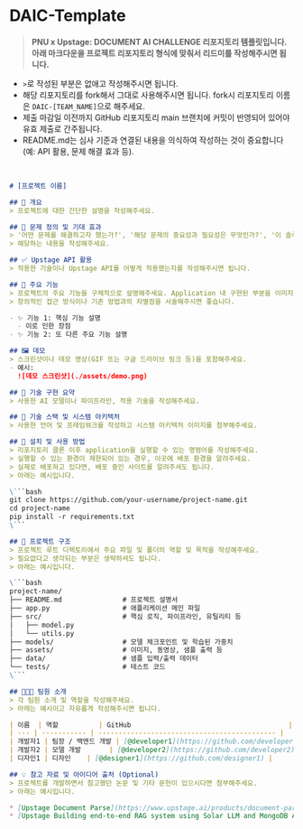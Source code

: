 # DAIC-Template
> **PNU x Upstage: DOCUMENT AI CHALLENGE 리포지토리 템플릿입니다. 아래 마크다운을 프로젝트 리포지토리 형식에 맞춰서 리드미를 작성해주시면 됩니다.**

* `>`로 작성된 부분은 없애고 작성해주시면 됩니다.
* 해당 리포지토리를 fork해서 그대로 사용해주시면 됩니다. fork시 리포지토리 이름은 `DAIC-[TEAM_NAME]`으로 해주세요.
* 제출 마감일 이전까지 GitHub 리포지토리 main 브랜치에 커밋이 반영되어 있어야 유효 제출로 간주됩니다.
* README.md는 심사 기준과 연결된 내용을 의식하여 작성하는 것이 중요합니다 (예: API 활용, 문제 해결 효과 등).

<br>

```md
# [프로젝트 이름]

## 📌 개요
> 프로젝트에 대한 간단한 설명을 작성해주세요.

## 🎯 문제 정의 및 기대 효과
> '어떤 문제를 해결하고자 했는가?', '해당 문제의 중요성과 필요성은 무엇인가?', '이 솔루션이 사용자 혹은 조직에 어떤 가치를 줄 수 있는가?' 등
> 해당하는 내용을 작성해주세요.

## ✅ Upstage API 활용
> 적용한 기술이나 Upstage API를 어떻게 적용했는지를 작성해주시면 됩니다.

## 🚀 주요 기능
> 프로젝트의 주요 기능을 구체적으로 설명해주세요. Application 내 구현된 부분을 이미지로 함께 첨부하셔도 좋습니다.
> 창의적인 접근 방식이나 기존 방법과의 차별점을 서술해주시면 좋습니다.

- ✨ 기능 1: 핵심 기능 설명
  - 이로 인한 장점
- ✨ 기능 2: 또 다른 주요 기능 설명

## 🖼️ 데모
> 스크린샷이나 데모 영상(GIF 또는 구글 드라이브 링크 등)을 포함해주세요.
- 예시:  
  ![데모 스크린샷](./assets/demo.png)

## 🔬 기술 구현 요약
> 사용한 AI 모델이나 파이프라인, 적용 기술을 작성해주세요.

## 🧰 기술 스택 및 시스템 아키텍처
> 사용한 언어 및 프레임워크를 작성하고 시스템 아키텍처 이미지를 첨부해주세요.

## 🔧 설치 및 사용 방법
> 리포지토리 클론 이후 application을 실행할 수 있는 명령어를 작성해주세요.
> 실행할 수 있는 환경이 제한되어 있는 경우, 이곳에 배포 환경을 알려주세요.
> 실제로 배포하고 있다면, 배포 중인 사이트를 알려주셔도 됩니다.
> 아래는 예시입니다.

\```bash
git clone https://github.com/your-username/project-name.git
cd project-name
pip install -r requirements.txt
\```

## 📁 프로젝트 구조
> 프로젝트 루트 디렉토리에서 주요 파일 및 폴더의 역할 및 목적을 작성해주세요.
> 필요없다고 생각되는 부분은 생략하셔도 됩니다.
> 아래는 예시입니다.

\```bash
project-name/
├── README.md               # 프로젝트 설명서
├── app.py                  # 애플리케이션 메인 파일
├── src/                    # 핵심 로직, 파이프라인, 유틸리티 등
│   ├── model.py
│   └── utils.py
├── models/                 # 모델 체크포인트 및 학습된 가중치
├── assets/                 # 이미지, 동영상, 샘플 출력 등
├── data/                   # 샘플 입력/출력 데이터
└── tests/                  # 테스트 코드
\```

## 🧑‍🤝‍🧑 팀원 소개
> 각 팀원 소개 및 역할을 작성해주세요.
> 아래는 예시이고 자유롭게 작성해주시면 됩니다.

| 이름  | 역할          | GitHub                                       |
| --- | ----------- | -------------------------------------------- |
| 개발자1 | 팀장 / 백엔드 개발 | [@developer1](https://github.com/developer1)     |
| 개발자2 | 모델 개발       | [@developer2](https://github.com/developer2)     |
| 디자인1 | 디자인    | [@designer1](https://github.com/designer1) |

## 💡 참고 자료 및 아이디어 출처 (Optional)
> 프로젝트를 개발하면서 참고했던 논문 및 기타 문헌이 있으시다면 첨부해주세요.
> 아래는 예시입니다.

* [Upstage Document Parse](https://www.upstage.ai/products/document-parse)
* [Upstage Building end-to-end RAG system using Solar LLM and MongoDB Atlas](https://www.upstage.ai/blog/en/building-rag-system-using-solar-llm-and-mongodb-atlas)

```

 

